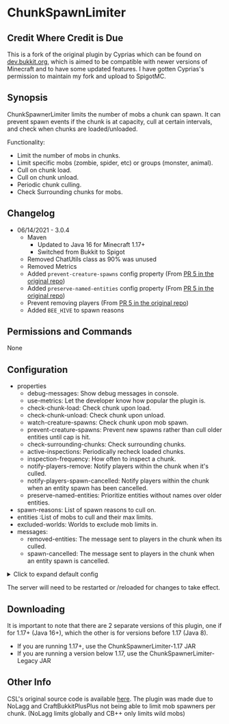 # ChunkSpawnLimiter

## Credit Where Credit is Due

This is a fork of the original plugin by Cyprias which can be found on [dev.bukkit.org](https://dev.bukkit.org/projects/chunkspawnerlimiter), which is aimed to be compatible with newer versions of Minecraft and to have some updated features. I have gotten Cyprias's permission to maintain my fork and upload to SpigotMC.

## Synopsis

ChunkSpawnerLimiter limits the number of mobs a chunk can spawn. It can prevent spawn events if the chunk is at capacity, cull at certain intervals, and check when chunks are loaded/unloaded.

Functionality:

- Limit the number of mobs in chunks.
- Limit specific mobs (zombie, spider, etc) or groups (monster, animal).
- Cull on chunk load.
- Cull on chunk unload.
- Periodic chunk culling.
- Check Surrounding chunks for mobs.

## Changelog

- 06/14/2021 - 3.0.4
  - Maven
    - Updated to Java 16 for Minecraft 1.17+
    - Switched from Bukkit to Spigot
  - Removed ChatUtils class as 90% was unused
  - Removed Metrics
  - Added `prevent-creature-spawns` config property (From [PR 5 in the original repo](https://github.com/Cyprias/ChunkSpawnerLimiter/pull/5/commits/9ef4c7d47a22ef4747017bb9d9ed33e15329a2c4))
  - Added `preserve-named-entities` config property (From [PR 5 in the original repo](https://github.com/Cyprias/ChunkSpawnerLimiter/pull/5/commits/9ef4c7d47a22ef4747017bb9d9ed33e15329a2c4))
  - Prevent removing players (From [PR 5 in the original repo](https://github.com/Cyprias/ChunkSpawnerLimiter/pull/5/commits/27a81d754ddad0562ba4d71e9a1d74d8395d1e31))
  - Added `BEE_HIVE` to spawn reasons

## Permissions and Commands

None

## Configuration

- properties
  - debug-messages: Show debug messages in console.
  - use-metrics: Let the developer know how popular the plugin is.
  - check-chunk-load: Check chunk upon load.
  - check-chunk-unload: Check chunk upon unload.
  - watch-creature-spawns: Check chunk upon mob spawn.
  - prevent-creature-spawns: Prevent new spawns rather than cull older entities until cap is hit.
  - check-surrounding-chunks: Check surrounding chunks.
  - active-inspections: Periodically recheck loaded chunks.
  - inspection-frequency: How often to inspect a chunk.
  - notify-players-remove: Notify players within the chunk when it's culled.
  - notify-players-spawn-cancelled: Notify players within the chunk when an entity spawn has been cancelled.
  - preserve-named-entities: Prioritize entities without names over older entities.
- spawn-reasons: List of spawn reasons to cull on.
- entities :List of mobs to cull and their max limits.
- excluded-worlds: Worlds to exclude mob limits in.
- messages:
  - removed-entities: The message sent to players in the chunk when its culled.
  - spawn-cancelled: The message sent to players in the chunk when an entity spawn is cancelled.

<details>
    <summary>Click to expand default config</summary>

```yaml
config-version: 1.1
properties:
  # Show debug messages.
  debug-messages: false

  # Check a chunk upon load (ChunkLoadEvent).
  check-chunk-load: false

  # Check a chunk upon unload (ChunkUnloadEvent).
  check-chunk-unload: false

  # Check a chunk when a mob spawns (CreatureSpawnEvent).
  watch-creature-spawns: true

  # Prevent new spawns rather than cull older entities until cap is hit.
  prevent-creature-spawns: false

  # Radius of surrounding chunks to check.
  check-surrounding-chunks: 1

  # When a chunk is loaded, recheck it periodically.
  active-inspections: true

  # How often, in seconds, to check the chunk.
  inspection-frequency: 300

  # Notify players in that chunk if stuff has been culled.
  notify-players-remove: false

  # Notify players in that chunk if a spawn event has been cancelled
  notify-players-spawn-cancelled: false

  # Prioritize entities without names over older entities.
  preserve-named-entities: true

# Spawn reasons to cull on.
spawn-reasons:
  NATURAL: true
  JOCKEY: true
  CHUNK_GEN: true
  SPAWNER: true
  EGG: true
  SPAWNER_EGG: true
  LIGHTNING: true
  BEEHIVE: true
  # These are deprecated, might not work in the future.
  BED: true
  BUILD_SNOWMAN: true
  BUILD_IRONGOLEM: true
  BUILD_WITHER: true
  VILLAGE_DEFENSE: true
  VILLAGE_INVASION: true
  BREEDING: true
  SLIME_SPLIT: true
  REINFORCEMENTS: true
  CUSTOM: true
  DEFAULT: true

entities:
  ANIMAL: 50
  MONSTER: 50
  NPC: 50
  OTHER: 500
#  WATER_MOB: 5
#  AMBIENT: 5
#  CREEPER: 10
#  SHEEP: 10
#  OCELOT: 10
#  GIANT: 10
#  SLIME: 10
#  GHAST: 10
#  PIG_ZOMBIE: 10
#  ENDERMAN: 10
#  SILVERFISH: 10
#  MAGMA_CUBE: 10
#  CHICKEN: 10
#  SQUID: 10
#  WOLF: 10
#  MUSHROOM_COW: 10
#  SNOWMAN: 10
#  VILLAGER: 10
#  SPIDER: 10
#  SKELETON: 10
#  ZOMBIE: 10
#  BLAZE: 10
#  CAVE_SPIDER: 10
#  IRON_GOLEM: 10
#  WITHER: 10
#  PIG: 10
#  HORSE: 10
#  WITCH: 10

# Exclude these worlds from limits.
excluded-worlds: []

messages:
  removed-entites: "&7Removed %amount% %type% in your chunk."
  spawn-cancelled: "&7Cancelled spawn event for %type% in your chunk."
```

</details>

The server will need to be restarted or /reloaded for changes to take effect.

## Downloading
It is important to note that there are 2 separate versions of this plugin, one if for 1.17+ (Java 16+), which the other is for versions before 1.17 (Java 8).

- If you are running 1.17+, use the ChunkSpawnerLimiter-1.17 JAR
- If you are running a version below 1.17, use the ChunkSpawnerLimiter-Legacy JAR

## Other Info
CSL's original source code is available [here](https://github.com/Cyprias/ChunkSpawnerLimiter). The plugin was made due to NoLagg and CraftBukkitPlusPlus not being able to limit mob spawners per chunk. (NoLagg limits globally and CB++ only limits wild mobs) 
